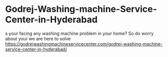 # Godrej-Washing-machine-Service-Center-in-Hyderabad
s your facing any washing machine problem in your home? So do worry about your we are here to solve https://godrejwashingmachineservicecenter.com/godrej-washing-machine-service-center-in-hyderabad/
